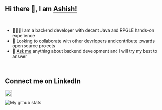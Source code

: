 ## Hi there 👋, I am [Ashish!][linkedin]

<br/>

- 👨🏻‍💻 I am a backend developer with decent Java and RPGLE hands-on experience
- 👯 Looking to collaborate with other developers and contribute towards open source projects
- 💬 [Ask me][askme] anything about backend development  and I will try my best to answer

<br/>

## Connect me on LinkedIn
[<img align="left" alt="suryaprava | LinkedIn" width="22px" src="https://cdn.jsdelivr.net/npm/simple-icons@v3/icons/linkedin.svg" />][linkedin]

<br/>

![My github stats][githubstats]

[linkedin]: https://linkedin.com/in/suryaprava
[askme]: https://github.com/suryaprava/suryaprava/issues
[githubstats]: https://github-readme-stats.vercel.app/api?username=suryaprava&show_icons=true

